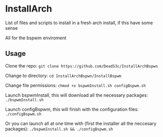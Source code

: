 # InstallArch

List of files and scripts to install in a fresh arch install, if this have some sense

All for the bspwm enviroment

## Usage
Clone the repo: ``` git clone https://github.com/DeadS3c/InstallArchBspwn ```

Change to directory: ``` cd InstallArchBspwn/InstallBspwm ```

Change file permissions: ``` chmod +x bspwmInstall.sh configBspwm.sh ```

Launch bspwmInstall, this will download all the necessary packages: ``` ./bspwmInstall.sh ```

Launch configBspwm, this will finish with the configuration files: ``` ./configBspwm.sh ```

Or you can launch all at one time with (first the installer all the neccesary packages): ``` ./bspwmInstall.sh && ./configBspwm.sh ``` 
